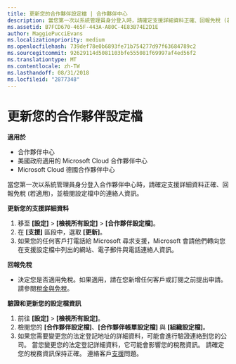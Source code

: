 ```yaml
---
title: 更新您的合作夥伴設定檔 | 合作夥伴中心
description: 當您第一次以系統管理員身分登入時，請確定支援詳細資料正確、回報免稅 (若適用)，並檢閱設定檔中的連絡人資訊。
ms.assetid: B7FCD670-465F-443A-A80C-4E83B74E2D1E
author: MaggiePucciEvans
ms.localizationpriority: medium
ms.openlocfilehash: 739def78e0b6893fe71b754277d97f63684789c2
ms.sourcegitcommit: 92629114d5081103bfe555081f69997af4ed56f2
ms.translationtype: MT
ms.contentlocale: zh-TW
ms.lasthandoff: 08/31/2018
ms.locfileid: "2877348"
---
```

# <a name="update-your-partner-profile"></a>更新您的合作夥伴設定檔

**適用於**

-  合作夥伴中心
-  美國政府適用的 Microsoft Cloud 合作夥伴中心
-  Microsoft Cloud 德國合作夥伴中心

當您第一次以系統管理員身分登入合作夥伴中心時，請確定支援詳細資料正確、回報免稅 (若適用)，並檢閱設定檔中的連絡人資訊。

**更新您的支援詳細資料**

1.  移至 **\[設定\]** &gt; **\[檢視所有設定\]** &gt; **\[合作夥伴設定檔\]**。
2.  在 **\[支援\]** 區段中，選取 **\[更新\]**。
3.  如果您的任何客戶打電話給 Microsoft 尋求支援，Microsoft 會請他們轉向您在支援設定檔中列出的網站、電子郵件與電話連絡人資訊。

**回報免稅**

-   決定您是否適用免稅。如果適用，請在您新增任何客戶或訂閱之前提出申請。 請參閱[稅金與免稅](tax-and-tax-exemptions.md)。

**驗證和更新您的設定檔資訊**

1.  前往 **\[設定\]** &gt; **\[檢視所有設定\]**。 
2.  檢閱您的 **\[合作夥伴設定檔\]**、**\[合作夥伴帳單設定檔\]** 與 **\[組織設定檔\]**。
3.  如果您需要變更您的法定登記地址的詳細資料，可能會進行驗證連絡到您的公司。 當您變更您的法定登記詳細資料，它可能會影響您的稅務資訊。 請確定您的稅務資訊保持正確。 連絡客戶[支援](https://partner.microsoft.com/support/contact-support)問題。

 

 



